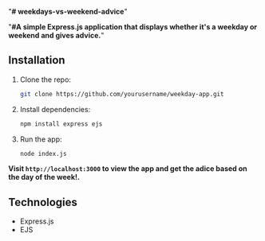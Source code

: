 "**# weekdays-vs-weekend-advice**" 

"**#A simple Express.js application that displays whether it's a weekday or weekend and gives advice.**" 

## Installation

1. Clone the repo:
   ```bash
   git clone https://github.com/yourusername/weekday-app.git
   ```
2. Install dependencies:
   ```bash
   npm install express ejs
   ```
3. Run the app:
   ```bash
   node index.js
   ```

**Visit `http://localhost:3000` to view the app and get the adice based on the day of the week!.**

## Technologies
- Express.js
- EJS

